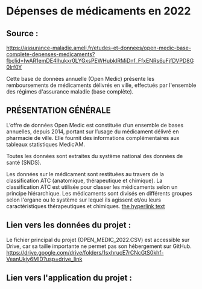 # Dépenses de médicaments en 2022
## Source :
https://assurance-maladie.ameli.fr/etudes-et-donnees/open-medic-base-complete-depenses-medicaments?fbclid=IwAR1emDE4Ihukxr0LYGxsPEWHubklRMiDnf_FfxENRs6uFjfDVPD8G0Irf0Y

Cette base de données annuelle (Open Medic) présente les remboursements de médicaments délivrés en ville, effectués par l'ensemble des régimes d'assurance maladie (base complète).

## PRÉSENTATION GÉNÉRALE
L’offre de données Open Medic est constituée d’un ensemble de bases annuelles, depuis 2014, portant sur l’usage du médicament délivré en pharmacie de ville. Elle fournit des informations complémentaires aux tableaux statistiques Medic’AM.

Toutes les données sont extraites du système national des données de santé (SNDS).

Les données sur le médicament sont restituées au travers de la classification ATC (anatomique, thérapeutique et chimique). La classification ATC est utilisée pour classer les médicaments selon un principe hiérarchique. Les médicaments sont divisés en différents groupes selon l'organe ou le système sur lequel ils agissent et/ou leurs caractéristiques thérapeutiques et chimiques.
 <a href="https://example.com/">the hyperlink text</a>

## Lien vers les données du projet : 
Le fichier principal du projet (OPEN_MEDIC_2022.CSV) est accessible sur Drive, car sa taille importante ne permet pas son hébergement sur GitHub.
https://drive.google.com/drive/folders/1sxhrucE7rCNcGtS0khf-VeanUkjy6MID?usp=drive_link 

## Lien vers l'application du projet : 
